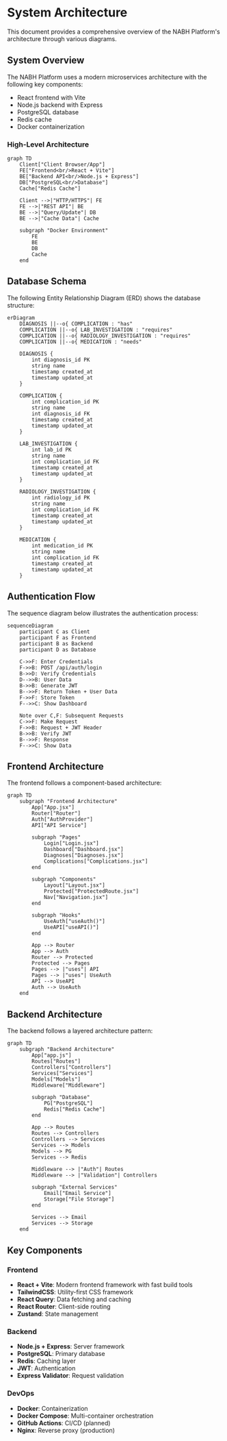 # System Architecture

This document provides a comprehensive overview of the NABH Platform's architecture through various diagrams.

## System Overview

The NABH Platform uses a modern microservices architecture with the following key components:
- React frontend with Vite
- Node.js backend with Express
- PostgreSQL database
- Redis cache
- Docker containerization

### High-Level Architecture

```mermaid
graph TD
    Client["Client Browser/App"]
    FE["Frontend<br/>React + Vite"]
    BE["Backend API<br/>Node.js + Express"]
    DB["PostgreSQL<br/>Database"]
    Cache["Redis Cache"]
    
    Client -->|"HTTP/HTTPS"| FE
    FE -->|"REST API"| BE
    BE -->|"Query/Update"| DB
    BE -->|"Cache Data"| Cache
    
    subgraph "Docker Environment"
        FE
        BE
        DB
        Cache
    end
```

## Database Schema

The following Entity Relationship Diagram (ERD) shows the database structure:

```mermaid
erDiagram
    DIAGNOSIS ||--o{ COMPLICATION : "has"
    COMPLICATION ||--o{ LAB_INVESTIGATION : "requires"
    COMPLICATION ||--o{ RADIOLOGY_INVESTIGATION : "requires"
    COMPLICATION ||--o{ MEDICATION : "needs"

    DIAGNOSIS {
        int diagnosis_id PK
        string name
        timestamp created_at
        timestamp updated_at
    }

    COMPLICATION {
        int complication_id PK
        string name
        int diagnosis_id FK
        timestamp created_at
        timestamp updated_at
    }

    LAB_INVESTIGATION {
        int lab_id PK
        string name
        int complication_id FK
        timestamp created_at
        timestamp updated_at
    }

    RADIOLOGY_INVESTIGATION {
        int radiology_id PK
        string name
        int complication_id FK
        timestamp created_at
        timestamp updated_at
    }

    MEDICATION {
        int medication_id PK
        string name
        int complication_id FK
        timestamp created_at
        timestamp updated_at
    }
```

## Authentication Flow

The sequence diagram below illustrates the authentication process:

```mermaid
sequenceDiagram
    participant C as Client
    participant F as Frontend
    participant B as Backend
    participant D as Database

    C->>F: Enter Credentials
    F->>B: POST /api/auth/login
    B->>D: Verify Credentials
    D-->>B: User Data
    B->>B: Generate JWT
    B-->>F: Return Token + User Data
    F->>F: Store Token
    F-->>C: Show Dashboard

    Note over C,F: Subsequent Requests
    C->>F: Make Request
    F->>B: Request + JWT Header
    B->>B: Verify JWT
    B-->>F: Response
    F-->>C: Show Data
```

## Frontend Architecture

The frontend follows a component-based architecture:

```mermaid
graph TD
    subgraph "Frontend Architecture"
        App["App.jsx"]
        Router["Router"]
        Auth["AuthProvider"]
        API["API Service"]
        
        subgraph "Pages"
            Login["Login.jsx"]
            Dashboard["Dashboard.jsx"]
            Diagnoses["Diagnoses.jsx"]
            Complications["Complications.jsx"]
        end
        
        subgraph "Components"
            Layout["Layout.jsx"]
            Protected["ProtectedRoute.jsx"]
            Nav["Navigation.jsx"]
        end
        
        subgraph "Hooks"
            UseAuth["useAuth()"]
            UseAPI["useAPI()"]
        end
        
        App --> Router
        App --> Auth
        Router --> Protected
        Protected --> Pages
        Pages --> |"uses"| API
        Pages --> |"uses"| UseAuth
        API --> UseAPI
        Auth --> UseAuth
    end
```

## Backend Architecture

The backend follows a layered architecture pattern:

```mermaid
graph TD
    subgraph "Backend Architecture"
        App["app.js"]
        Routes["Routes"]
        Controllers["Controllers"]
        Services["Services"]
        Models["Models"]
        Middleware["Middleware"]
        
        subgraph "Database"
            PG["PostgreSQL"]
            Redis["Redis Cache"]
        end
        
        App --> Routes
        Routes --> Controllers
        Controllers --> Services
        Services --> Models
        Models --> PG
        Services --> Redis
        
        Middleware --> |"Auth"| Routes
        Middleware --> |"Validation"| Controllers
        
        subgraph "External Services"
            Email["Email Service"]
            Storage["File Storage"]
        end
        
        Services --> Email
        Services --> Storage
    end
```

## Key Components

### Frontend
- **React + Vite**: Modern frontend framework with fast build tools
- **TailwindCSS**: Utility-first CSS framework
- **React Query**: Data fetching and caching
- **React Router**: Client-side routing
- **Zustand**: State management

### Backend
- **Node.js + Express**: Server framework
- **PostgreSQL**: Primary database
- **Redis**: Caching layer
- **JWT**: Authentication
- **Express Validator**: Request validation

### DevOps
- **Docker**: Containerization
- **Docker Compose**: Multi-container orchestration
- **GitHub Actions**: CI/CD (planned)
- **Nginx**: Reverse proxy (production) 